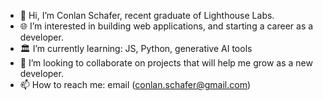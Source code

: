 
- 👋 Hi, I’m Conlan Schafer, recent graduate of Lighthouse Labs.
- 🌐 I’m interested in building web applications, and starting a career as a developer.
- 🏛 I’m currently learning: JS, Python, generative AI tools
- 🔗 I’m looking to collaborate on projects that will help me grow as a new developer.
- 📫 How to reach me: email (conlan.schafer@gmail.com)
